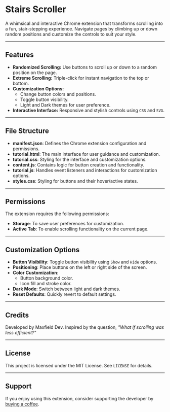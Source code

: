 # Stairs Scroller

A whimsical and interactive Chrome extension that transforms scrolling into a fun, stair-stepping experience. Navigate pages by climbing up or down random positions and customize the controls to suit your style.

---

## Features

- **Randomized Scrolling:** Use buttons to scroll up or down to a random position on the page.
- **Extreme Scrolling:** Triple-click for instant navigation to the top or bottom.
- **Customization Options:**
  - Change button colors and positions.
  - Toggle button visibility.
  - Light and Dark themes for user preference.
- **Interactive Interface:** Responsive and stylish controls using `CSS` and `SVG`.

---

## File Structure

- **manifest.json**: Defines the Chrome extension configuration and permissions.
- **tutorial.html**: The main interface for user guidance and customization.
- **tutorial.css**: Styling for the interface and customization options.
- **content.js**: Contains logic for button creation and functionality.
- **tutorial.js**: Handles event listeners and interactions for customization options.
- **styles.css**: Styling for buttons and their hover/active states.

---

## Permissions

The extension requires the following permissions:
- **Storage**: To save user preferences for customization.
- **Active Tab**: To enable scrolling functionality on the current page.

---

## Customization Options

- **Button Visibility**: Toggle button visibility using `Show` and `Hide` options.
- **Positioning**: Place buttons on the left or right side of the screen.
- **Color Customization**:
  - Button background color.
  - Icon fill and stroke color.
- **Dark Mode**: Switch between light and dark themes.
- **Reset Defaults**: Quickly revert to default settings.

---

## Credits

Developed by Maxfield Dev. Inspired by the question, *"What if scrolling was less efficient?"*

---

## License

This project is licensed under the MIT License. See `LICENSE` for details.

---

## Support

If you enjoy using this extension, consider supporting the developer by [buying a coffee](https://buymeacoffee.com/maxfield).
